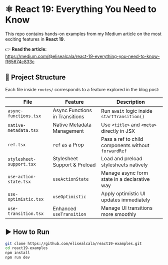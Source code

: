 # ⚛️ React 19: Everything You Need to Know

This repo contains hands-on examples from my Medium article on the most exciting features in **React 19**.

👉 **Read the article:**  
https://medium.com/@elisealcala/react-19-everything-you-need-to-know-ff65674c833c

## 📁 Project Structure

Each file inside `routes/` corresponds to a feature explored in the blog post:

| File | Feature | Description |
|------|---------|-------------|
| `async-functions.tsx` | Async Functions in Transitions | Run `await` logic inside `startTransition()` |
| `native-metadata.tsx` | Native Metadata Management | Use `<title>` and `<meta>` directly in JSX |
| `ref.tsx` | `ref` as a Prop | Pass a ref to child components without `forwardRef` |
| `stylesheet-support.tsx` | Stylesheet Support & Preload | Load and preload stylesheets natively |
| `use-action-state.tsx` | `useActionState` | Manage async form state in a declarative way |
| `use-optimistic.tsx` | `useOptimistic` | Apply optimistic UI updates immediately |
| `use-transition.tsx` | Enhanced `useTransition` | Manage UI transitions more smoothly |

## ▶️ How to Run

```bash
git clone https://github.com/elisealcala/react19-examples.git
cd react19-examples
npm install
npm run dev